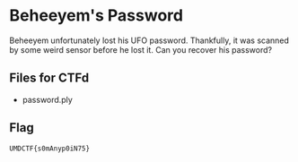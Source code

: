 # Beheeyem's Password
Beheeyem unfortunately lost his UFO password. Thankfully, it was scanned by some weird sensor before he lost it. Can you recover his password?

## Files for CTFd
- password.ply

## Flag
`UMDCTF{s0mAnyp0iN75}`
